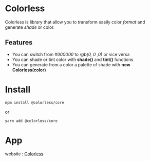 # Colorless

Colorless is library that allow you to transform easily color _format_ and generate _shade_ or color.

## Features

- You can switch from _#000000_ to _rgb(0, 0 ,0)_ or vice versa
- You can shade or tint color with **shade()** and **tint()** functions
- You can generate from a color a palette of shade with **new Colorless(color)**

# Install

```bash
npm install @colorless/core
```

or

```bash
yarn add @colorless/core
```

# App

website : [Colorless](https://color-less.vercel.app)
